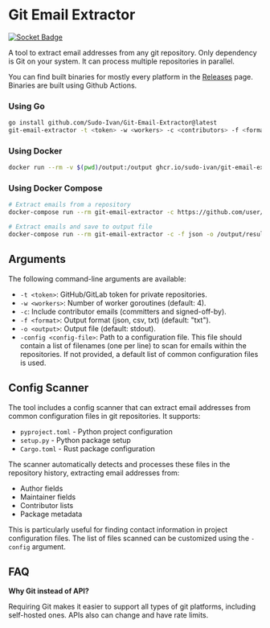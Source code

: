 # Git Email Extractor

[![Socket Badge](https://socket.dev/api/badge/go/package/github.com/Sudo-Ivan/Git-Email-Extractor?version=v1.1.1)](https://socket.dev/go/package/github.com/Sudo-Ivan/Git-Email-Extractor)

A tool to extract email addresses from any git repository. Only dependency is Git on your system. It can process multiple repositories in parallel.

You can find built binaries for mostly every platform in the [Releases](https://github.com/Sudo-Ivan/Git-Email-Extractor/releases) page. Binaries are built using Github Actions.

### Using Go
```bash
go install github.com/Sudo-Ivan/Git-Email-Extractor@latest
git-email-extractor -t <token> -w <workers> -c <contributors> -f <format> -o <output> <repo-url1> [repo-url2 ...]
```

### Using Docker
```bash
docker run --rm -v $(pwd)/output:/output ghcr.io/sudo-ivan/git-email-extractor:latest -c https://github.com/user/repo
```

### Using Docker Compose
```bash
# Extract emails from a repository
docker-compose run --rm git-email-extractor -c https://github.com/user/repo

# Extract emails and save to output file
docker-compose run --rm git-email-extractor -c -f json -o /output/results.json https://github.com/user/repo
```

## Arguments

The following command-line arguments are available:

*   `-t <token>`: GitHub/GitLab token for private repositories.
*   `-w <workers>`: Number of worker goroutines (default: 4).
*   `-c`: Include contributor emails (committers and signed-off-by).
*   `-f <format>`: Output format (json, csv, txt) (default: "txt").
*   `-o <output>`: Output file (default: stdout).
*   `-config <config-file>`: Path to a configuration file. This file should contain a list of filenames (one per line) to scan for emails within the repositories. If not provided, a default list of common configuration files is used.

## Config Scanner

The tool includes a config scanner that can extract email addresses from common configuration files in git repositories. It supports:

- `pyproject.toml` - Python project configuration
- `setup.py` - Python package setup
- `Cargo.toml` - Rust package configuration

The scanner automatically detects and processes these files in the repository history, extracting email addresses from:
- Author fields
- Maintainer fields
- Contributor lists
- Package metadata

This is particularly useful for finding contact information in project configuration files. The list of files scanned can be customized using the `-config` argument.

## FAQ

**Why Git instead of API?**

Requiring Git makes it easier to support all types of git platforms, including self-hosted ones. APIs also can change and have rate limits.

